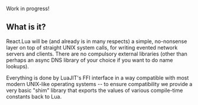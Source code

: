 Work in progress!

## What is it?

React.Lua will be (and already is in many respects) a simple, no-nonsense layer on top of straight UNIX system calls, for writing evented network servers and clients. There are no compulsory external libraries (other than perhaps an async DNS library of your choice if you want to do name lookups).

Everything is done by LuaJIT's FFI interface in a way compatible with most modern UNIX-like operating systems -- to ensure compatibility we provide a very basic "shim" library that exports the values of various compile-time constants back to Lua.